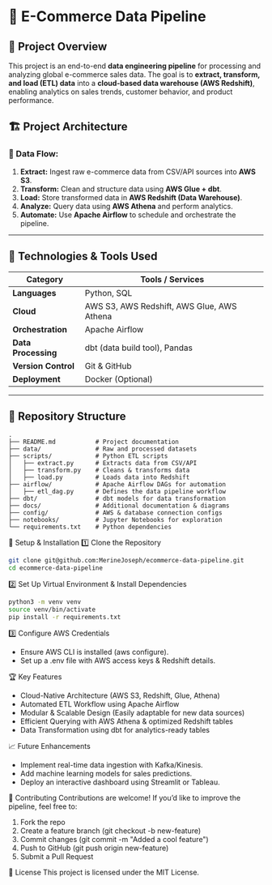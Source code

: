 # 🛒 E-Commerce Data Pipeline

## 📌 Project Overview
This project is an end-to-end **data engineering pipeline** for processing and analyzing global e-commerce sales data. The goal is to **extract, transform, and load (ETL) data** into a **cloud-based data warehouse (AWS Redshift)**, enabling analytics on sales trends, customer behavior, and product performance.

## 🏗 **Project Architecture**
### 🔹 Data Flow:
1. **Extract:** Ingest raw e-commerce data from CSV/API sources into **AWS S3**.
2. **Transform:** Clean and structure data using **AWS Glue + dbt**.
3. **Load:** Store transformed data in **AWS Redshift (Data Warehouse)**.
4. **Analyze:** Query data using **AWS Athena** and perform analytics.
5. **Automate:** Use **Apache Airflow** to schedule and orchestrate the pipeline.

---

## 🚀 **Technologies & Tools Used**
| Category           | Tools / Services |
|-------------------|----------------|
| **Languages**     | Python, SQL     |
| **Cloud**         | AWS S3, AWS Redshift, AWS Glue, AWS Athena |
| **Orchestration** | Apache Airflow  |
| **Data Processing** | dbt (data build tool), Pandas |
| **Version Control** | Git & GitHub |
| **Deployment**    | Docker (Optional) |

---

## 📂 **Repository Structure**
```plaintext
.
├── README.md           # Project documentation
├── data/               # Raw and processed datasets
├── scripts/            # Python ETL scripts
│   ├── extract.py      # Extracts data from CSV/API
│   ├── transform.py    # Cleans & transforms data
│   ├── load.py         # Loads data into Redshift
├── airflow/            # Apache Airflow DAGs for automation
│   ├── etl_dag.py      # Defines the data pipeline workflow
├── dbt/                # dbt models for data transformation
├── docs/               # Additional documentation & diagrams
├── config/             # AWS & database connection configs
├── notebooks/          # Jupyter Notebooks for exploration
└── requirements.txt    # Python dependencies
```

🔧 Setup & Installation
1️⃣  Clone the Repository

```bash
git clone git@github.com:MerineJoseph/ecommerce-data-pipeline.git
cd ecommerce-data-pipeline
```

2️⃣  Set Up Virtual Environment & Install Dependencies

```bash
python3 -m venv venv
source venv/bin/activate   
pip install -r requirements.txt
```

3️⃣  Configure AWS Credentials
* Ensure AWS CLI is installed (aws configure).
* Set up a .env file with AWS access keys & Redshift details.

🏆 Key Features
* Cloud-Native Architecture (AWS S3, Redshift, Glue, Athena)
* Automated ETL Workflow using Apache Airflow
* Modular & Scalable Design (Easily adaptable for new data sources)
* Efficient Querying with AWS Athena & optimized Redshift tables
* Data Transformation using dbt for analytics-ready tables

📈 Future Enhancements
* Implement real-time data ingestion with Kafka/Kinesis.
* Add machine learning models for sales predictions.
* Deploy an interactive dashboard using Streamlit or Tableau.

🤝 Contributing
Contributions are welcome! If you’d like to improve the pipeline, feel free to:
1. Fork the repo
2. Create a feature branch (git checkout -b new-feature)
3. Commit changes (git commit -m "Added a cool feature")
4. Push to GitHub (git push origin new-feature)
5. Submit a Pull Request

📜 License
This project is licensed under the MIT License.

